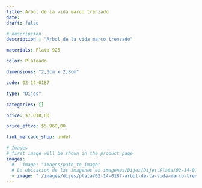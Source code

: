 ```yaml
---
title: Arbol de la vida marco trenzado
date: 
draft: false

# descripcion
description : "Arbol de la vida marco trenzado"

materials: Plata 925

color: Plateado

dimensions: "2,3cm x 2,8cm"

code: 02-14-0187

type: "Dijes"

categories: []

price: $7.010,00

price_eftvo: $5.960,00

link_mercado_shop: undef

# Images
# first image will be shown in the product page
images:
  # - image: "images/path_to_image"
  # La ubicacion de las imagenes es imagenes/Dijes/Dijes.Plata/02-14-0187-arbol-de-la-vida-marco-trenzado
  - image: "./images/dijes/plata/02-14-0187-arbol-de-la-vida-marco-trenzado.JPG"
---
```

